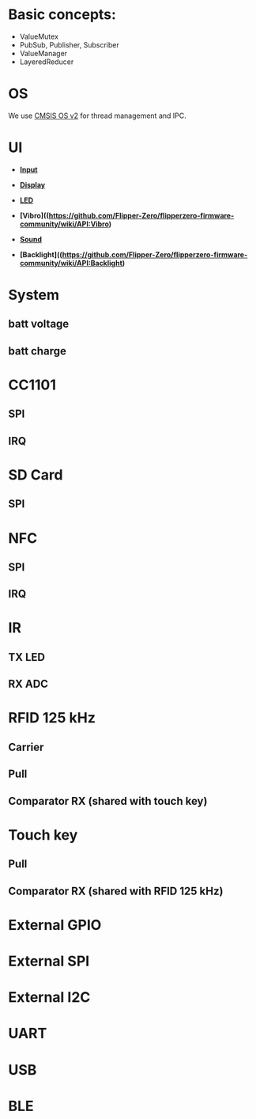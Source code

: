 # Basic concepts:

* ValueMutex
* PubSub, Publisher, Subscriber
* ValueManager
* LayeredReducer

# OS

We use [CMSIS OS v2](https://www.keil.com/pack/doc/CMSIS_Dev/RTOS2/html/group__CMSIS__RTOS.html) for thread management and IPC.

# UI

* **[Input](https://github.com/Flipper-Zero/flipperzero-firmware-community/wiki/API:Input)**

* **[Display](https://github.com/Flipper-Zero/flipperzero-firmware-community/wiki/API:Display)**

* **[LED](https://github.com/Flipper-Zero/flipperzero-firmware-community/wiki/API:LED)**

* **[Vibro]((https://github.com/Flipper-Zero/flipperzero-firmware-community/wiki/API:Vibro)**

* **[Sound](https://github.com/Flipper-Zero/flipperzero-firmware-community/wiki/API:Sound)**

* **[Backlight]((https://github.com/Flipper-Zero/flipperzero-firmware-community/wiki/API:Backlight)**

# System

## batt voltage

## batt charge

# CC1101

## SPI

## IRQ

# SD Card

## SPI

# NFC

## SPI

## IRQ

# IR

## TX LED

## RX ADC

# RFID 125 kHz

## Carrier

## Pull

## Comparator RX (shared with touch key)

# Touch key

## Pull

## Comparator RX (shared with RFID 125 kHz)

# External GPIO

# External SPI

# External I2C

# UART

# USB

# BLE
